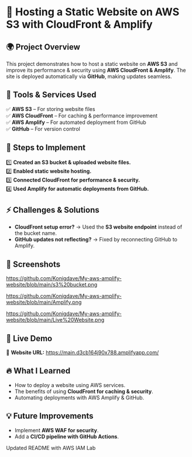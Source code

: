 # 🚀 Hosting a Static Website on AWS S3 with CloudFront & Amplify  

## 🌍 Project Overview  
This project demonstrates how to host a static website on **AWS S3** and improve its performance & security using **AWS CloudFront & Amplify**. The site is deployed automatically via **GitHub**, making updates seamless.  

## 🔧 Tools & Services Used  
✅ **AWS S3** – For storing website files  
✅ **AWS CloudFront** – For caching & performance improvement  
✅ **AWS Amplify** – For automated deployment from GitHub   
✅ **GitHub** – For version control  

## 📌 Steps to Implement  
1️⃣ **Created an S3 bucket & uploaded website files.**  
2️⃣ **Enabled static website hosting.**  
3️⃣ **Connected CloudFront for performance & security.**  
4️⃣ **Used Amplify for automatic deployments from GitHub.**  

## ⚡ Challenges & Solutions  
- **CloudFront setup error?** → Used the **S3 website endpoint** instead of the bucket name.  
- **GitHub updates not reflecting?** → Fixed by reconnecting GitHub to Amplify.  

## 📸 Screenshots  
https://github.com/Konigdave/My-aws-amplify-website/blob/main/s3%20bucket.png

https://github.com/Konigdave/My-aws-amplify-website/blob/main/Amplify.png

https://github.com/Konigdave/My-aws-amplify-website/blob/main/Live%20Website.png

## 🎯 Live Demo  
🔗 **Website URL:** https://main.d3cb164j90x788.amplifyapp.com/ 

## 🔥 What I Learned  
- How to deploy a website using AWS services.  
- The benefits of using **CloudFront for caching & security**.  
- Automating deployments with AWS Amplify & GitHub.  

## 💡 Future Improvements  
- Implement **AWS WAF for security**.  
- Add a **CI/CD pipeline with GitHub Actions**.

Updated README with AWS IAM Lab
